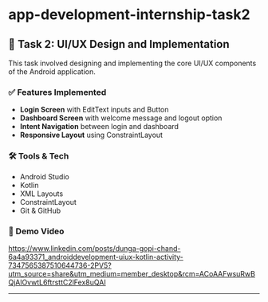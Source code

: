 # app-development-internship-task2

## 📱 Task 2: UI/UX Design and Implementation

This task involved designing and implementing the core UI/UX components of the Android application.

### ✅ Features Implemented
- **Login Screen** with EditText inputs and Button
- **Dashboard Screen** with welcome message and logout option
- **Intent Navigation** between login and dashboard
- **Responsive Layout** using ConstraintLayout

### 🛠️ Tools & Tech
- Android Studio
- Kotlin
- XML Layouts
- ConstraintLayout
- Git & GitHub

### 🎥 Demo Video
https://www.linkedin.com/posts/dunga-gopi-chand-6a4a93371_androiddevelopment-uiux-kotlin-activity-7347565387510644736-2PV5?utm_source=share&utm_medium=member_desktop&rcm=ACoAAFwsuRwBQjAlOvwtL6ftrsttC2lFex8uQAI

---
